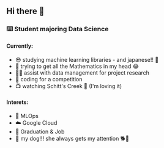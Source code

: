 ## Hi there 👋
### ⌨️ Student majoring Data Science 
#### Currently:
- 😎 studying machine learning libraries - and japanese!! 🏯
- 🧮 trying to get all the Mathematics in my head 😂 
- 🏃‍♀️ assist with data management for project research
- 🤧 coding for a competition 
- 📺 watching Schitt's Creek 💛 (I'm loving it)


#### Interets:
- 🌱 MLOps
- ☁️ Google Cloud
- 🤖 Graduation & Job
- 🐶 my dog!!! she always gets my attention 🐕🤍


<!---
yjl0820/yjl0820 is a ✨ special ✨ repository because its `README.md` (this file) appears on your GitHub profile.
You can click the Preview link to take a look at your changes.
--->
